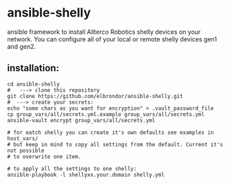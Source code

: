 # ansible-shelly
ansible framework to install Allterco Robotics shelly devices on your network.
You can configure all of your local or remote shelly devices gen1 and gen2.

## installation:
 ```
 cd ansible-shelly
 #   ---> clone this repository
 git clone https://github.com/elbrondor/ansible-shelly.git
 #  ---> create your secrets:
 echo "some chars as you want for encryption" > .vault_password_file
 cp group_vars/all/secrets.yml.example group_vars/all/secrets.yml
 ansible-vault encrypt group_vars/all/secrets.yml
 
 # for eatch shelly you can create it's own defaults see examples in host_vars/
 # but keep in mind to copy all settings from the default. Current it's not possible
 # to overwrite one item.
 
 # to apply all the settings to one shelly:
 ansible-playbook -l shellyxx.your.domain shelly.yml
 ```
